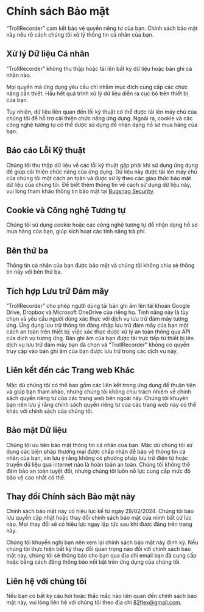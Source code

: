 # Chính sách Bảo mật

“TrollRecorder” cam kết bảo vệ quyền riêng tư của bạn. Chính sách bảo mật này nêu rõ cách chúng tôi xử lý thông tin cá nhân của bạn.

## Xử lý Dữ liệu Cá nhân

“TrollRecorder” không thu thập hoặc tải lên bất kỳ dữ liệu hoặc bản ghi cá nhân nào.

Mọi quyền mà ứng dụng yêu cầu chỉ nhằm mục đích cung cấp các chức năng cần thiết. Hầu hết quá trình xử lý dữ liệu diễn ra cục bộ trên thiết bị của bạn.

Tuy nhiên, dữ liệu liên quan đến lỗi kỹ thuật có thể được tải lên máy chủ của chúng tôi để hỗ trợ cải thiện chức năng ứng dụng. Ngoài ra, cookie và các công nghệ tương tự có thể được sử dụng để nhận dạng hồ sơ mua hàng của bạn.

## Báo cáo Lỗi Kỹ thuật

Chúng tôi thu thập dữ liệu về các lỗi kỹ thuật gặp phải khi sử dụng ứng dụng để giúp cải thiện chức năng của ứng dụng. Dữ liệu này được tải lên máy chủ của chúng tôi một cách an toàn và được xử lý theo các giao thức bảo mật dữ liệu của chúng tôi. Để biết thêm thông tin về cách sử dụng dữ liệu này, vui lòng tham khảo thông tin bảo mật tại [Bugsnag Security](https://www.bugsnag.com/product/security/).

## Cookie và Công nghệ Tương tự

Chúng tôi sử dụng cookie hoặc các công nghệ tương tự để nhận dạng hồ sơ mua hàng của bạn, giúp kích hoạt các tính năng trả phí.

## Bên thứ ba

Thông tin cá nhân của bạn được bảo mật và chúng tôi không chia sẻ thông tin này với bên thứ ba.

## Tích hợp Lưu trữ Đám mây

“TrollRecorder” cho phép người dùng tải bản ghi âm lên tài khoản Google Drive, Dropbox và Microsoft OneDrive của riêng họ. Tính năng này là tùy chọn và yêu cầu người dùng xác thực với dịch vụ lưu trữ đám mây tương ứng. Ứng dụng lưu trữ thông tin đăng nhập lưu trữ đám mây của bạn một cách an toàn trên thiết bị; việc xác thực được xử lý an toàn thông qua API của dịch vụ tương ứng. Bản ghi âm của bạn được tải trực tiếp từ thiết bị lên dịch vụ lưu trữ đám mây bạn đã chọn và “TrollRecorder” không có quyền truy cập vào bản ghi âm của bạn được lưu trữ trong các dịch vụ này.

## Liên kết đến các Trang web Khác

Mặc dù chúng tôi có thể bao gồm các liên kết trong ứng dụng để thuận tiện và giúp bạn tham khảo, nhưng chúng tôi không chịu trách nhiệm về chính sách quyền riêng tư của các trang web bên ngoài này. Chúng tôi khuyên bạn nên lưu ý rằng chính sách quyền riêng tư của các trang web này có thể khác với chính sách của chúng tôi.

## Bảo mật Dữ liệu

Chúng tôi ưu tiên bảo mật thông tin cá nhân của bạn. Mặc dù chúng tôi sử dụng các biện pháp thương mại được chấp nhận để bảo vệ thông tin cá nhân của bạn, xin lưu ý rằng không có phương pháp lưu trữ điện tử hoặc truyền dữ liệu qua internet nào là hoàn toàn an toàn. Chúng tôi không thể đảm bảo an toàn tuyệt đối, nhưng chúng tôi luôn nỗ lực cung cấp mức độ bảo vệ cao nhất có thể.

## Thay đổi Chính sách Bảo mật này

Chính sách bảo mật này có hiệu lực kể từ ngày 29/02/2024. Chúng tôi bảo lưu quyền cập nhật hoặc thay đổi chính sách bảo mật của mình bất cứ lúc nào. Mọi thay đổi sẽ có hiệu lực ngay lập tức sau khi được đăng trên trang này.

Chúng tôi khuyến nghị bạn nên xem lại chính sách bảo mật này định kỳ. Nếu chúng tôi thực hiện bất kỳ thay đổi quan trọng nào đối với chính sách bảo mật này, chúng tôi sẽ thông báo cho bạn qua địa chỉ email bạn đã cung cấp hoặc bằng cách đăng thông báo nổi bật trên ứng dụng của chúng tôi.

## Liên hệ với chúng tôi

Nếu bạn có bất kỳ câu hỏi hoặc thắc mắc nào liên quan đến chính sách bảo mật này, vui lòng liên hệ với chúng tôi theo địa chỉ [82flex@gmail.com](mailto:82flex@gmail.com).
